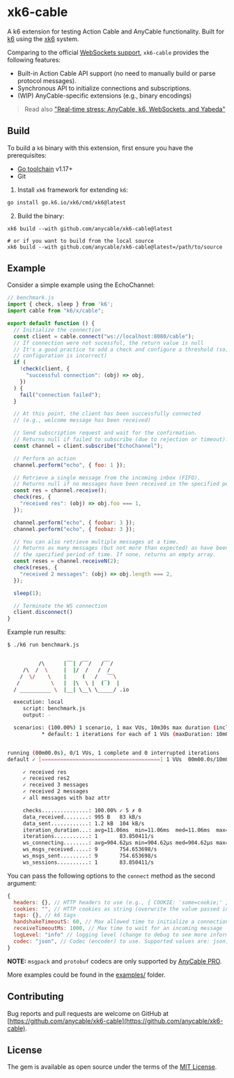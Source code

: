 # xk6-cable

A k6 extension for testing Action Cable and AnyCable functionality. Built for [k6][] using the [xk6][] system.

Comparing to the official [WebSockets support][k6-websockets], `xk6-cable` provides the following features:

- Built-in Action Cable API support (no need to manually build or parse protocol messages).
- Synchronous API to initialize connections and subscriptions.
- (WIP) AnyCable-specific extensions (e.g., binary encodings)

> Read also ["Real-time stress: AnyCable, k6, WebSockets, and Yabeda"](https://evilmartians.com/chronicles/real-time-stress-anycable-k6-websockets-and-yabeda?utm_source=xk6-cable-github)

## Build

To build a `k6` binary with this extension, first ensure you have the prerequisites:

- [Go toolchain](https://go101.org/article/go-toolchain.html) v1.17+
- Git

1. Install `xk6` framework for extending `k6`:

```sh
go install go.k6.io/xk6/cmd/xk6@latest
```

2. Build the binary:

```shell
xk6 build --with github.com/anycable/xk6-cable@latest

# or if you want to build from the local source
xk6 build --with github.com/anycable/xk6-cable@latest=/path/to/source
```

## Example

Consider a simple example using the EchoChannel:

```js
// benchmark.js
import { check, sleep } from 'k6';
import cable from "k6/x/cable";

export default function () {
  // Initialize the connection
  const client = cable.connect("ws://localhost:8080/cable");
  // If connection were not sucessful, the return value is null
  // It's a good practice to add a check and configure a threshold (so, you can fail-fast if
  // configuration is incorrect)
  if (
    !check(client, {
      "successful connection": (obj) => obj,
    })
  ) {
    fail("connection failed");
  }

  // At this point, the client has been successfully connected
  // (e.g., welcome message has been received)

  // Send subscription request and wait for the confirmation.
  // Returns null if failed to subscribe (due to rejection or timeout).
  const channel = client.subscribe("EchoChannel");

  // Perform an action
  channel.perform("echo", { foo: 1 });

  // Retrieve a single message from the incoming inbox (FIFO).
  // Returns null if no messages have been received in the specified period of time (see below).
  const res = channel.receive();
  check(res, {
    "received res": (obj) => obj.foo === 1,
  });

  channel.perform("echo", { foobar: 3 });
  channel.perform("echo", { foobaz: 3 });

  // You can also retrieve multiple messages at a time.
  // Returns as many messages (but not more than expected) as have been received during
  // the specified period of time. If none, returns an empty array.
  const reses = channel.receiveN(2);
  check(reses, {
    "received 2 messages": (obj) => obj.length === 2,
  });

  sleep(1);

  // Terminate the WS connection
  client.disconnect()
}
```

Example run results:

```sh
$ ./k6 run benchmark.js


          /\      |‾‾| /‾‾/   /‾‾/
     /\  /  \     |  |/  /   /  /
    /  \/    \    |     (   /   ‾‾\
   /          \   |  |\  \ |  (‾)  |
  / __________ \  |__| \__\ \_____/ .io

  execution: local
     script: benchmark.js
     output: -

  scenarios: (100.00%) 1 scenario, 1 max VUs, 10m30s max duration (incl. graceful stop):
           * default: 1 iterations for each of 1 VUs (maxDuration: 10m0s, gracefulStop: 30s)


running (00m00.0s), 0/1 VUs, 1 complete and 0 interrupted iterations
default ✓ [======================================] 1 VUs  00m00.0s/10m0s  1/1 iters, 1 per VU

     ✓ received res
     ✓ received res2
     ✓ received 3 messages
     ✓ received 2 messages
     ✓ all messages with baz attr

     checks...............: 100.00% ✓ 5 ✗ 0
     data_received........: 995 B   83 kB/s
     data_sent............: 1.2 kB  104 kB/s
     iteration_duration...: avg=11.06ms  min=11.06ms  med=11.06ms  max=11.06ms  p(90)=11.06ms  p(95)=11.06ms
     iterations...........: 1       83.850411/s
     ws_connecting........: avg=904.62µs min=904.62µs med=904.62µs max=904.62µs p(90)=904.62µs p(95)=904.62µs
     ws_msgs_received.....: 9       754.653698/s
     ws_msgs_sent.........: 9       754.653698/s
     ws_sessions..........: 1       83.850411/s
```

You can pass the following options to the `connect` method as the second argument:

```js
{
  headers: {}, // HTTP headers to use (e.g., { COOKIE: 'some=cookie;' })
  cookies: "", // HTTP cookies as string (overwrite the value passed in headers if present)
  tags: {}, // k6 tags
  handshakeTimeoutS: 60, // Max allowed time to initialize a connection
  receiveTimeoutMs: 1000, // Max time to wait for an incoming message
  logLevel: "info" // logging level (change to debug to see more information)
  codec: "json", // Codec (encoder) to use. Supported values are: json, msgpack, protobuf.
}
```

**NOTE:** `msgpack` and `protobuf` codecs are only supported by [AnyCable PRO](https://anycable.io#pro).

More examples could be found in the [examples/](./examples) folder.

## Contributing

Bug reports and pull requests are welcome on GitHub at [https://github.com/anycable/xk6-cable](https://github.com/anycable/xk6-cable).

## License

The gem is available as open source under the terms of the [MIT License](./LICENSE).

[k6]: https://k6.io
[xk6]: https://github.com/grafana/xk6
[k6-websockets]: https://k6.io/docs/using-k6/protocols/websockets/
